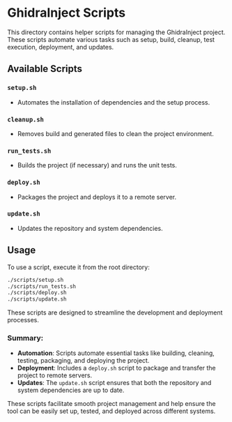 # GhidraInject Scripts

This directory contains helper scripts for managing the GhidraInject project. These scripts automate various tasks such as setup, build, cleanup, test execution, deployment, and updates.

## Available Scripts

### `setup.sh`
- Automates the installation of dependencies and the setup process.

### `cleanup.sh`
- Removes build and generated files to clean the project environment.

### `run_tests.sh`
- Builds the project (if necessary) and runs the unit tests.

### `deploy.sh`
- Packages the project and deploys it to a remote server.

### `update.sh`
- Updates the repository and system dependencies.

## Usage

To use a script, execute it from the root directory:
```bash
./scripts/setup.sh
./scripts/run_tests.sh
./scripts/deploy.sh
./scripts/update.sh
```

These scripts are designed to streamline the development and deployment processes.


### **Summary**:
- **Automation**: Scripts automate essential tasks like building, cleaning, testing, packaging, and deploying the project.
- **Deployment**: Includes a `deploy.sh` script to package and transfer the project to remote servers.
- **Updates**: The `update.sh` script ensures that both the repository and system dependencies are up to date.

These scripts facilitate smooth project management and help ensure the tool can be easily set up, tested, and deployed across different systems.

